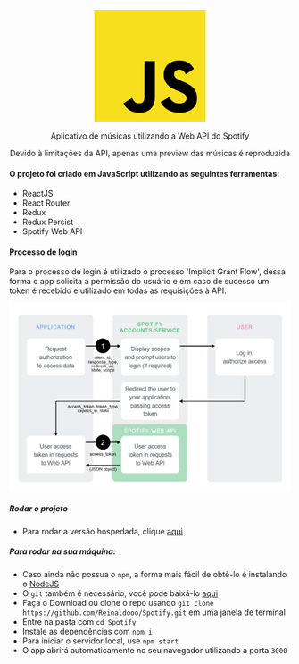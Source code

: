 <p  align="center">
<img  height="200px"  src="./img/js.svg">
</p>

<p  align="center">
Aplicativo de músicas utilizando a Web API do Spotify
</p>

<p  align="center">
Devido à limitações da API, apenas uma preview das músicas é reproduzida
</p> 

#### O projeto foi criado em JavaScript utilizando as seguintes ferramentas:

* ReactJS
* React Router
* Redux
* Redux Persist
* Spotify Web API

#### Processo de login

Para o processo de login é utilizado o processo 'Implicit Grant Flow', dessa forma o app solicita a permissão do usuário e em caso de sucesso 
um token é recebido e utilizado em todas as requisições à API.

![implicit flow](/img/implicit.png)
  
##### Rodar o projeto

* Para rodar a versão hospedada, clique [aqui](https://spotify-reinaldo.netlify.app/).

##### Para rodar na sua máquina:

* Caso ainda não possua o `npm`, a forma mais fácil de obtê-lo é instalando o [NodeJS](https://nodejs.org/en/download/)
* O `git` também é necessário, você pode baixá-lo [aqui](https://git-scm.com/)
* Faça o Download ou clone o repo usando `git clone https://github.com/Reinaldooo/Spotify.git` em uma janela de terminal
* Entre na pasta com `cd Spotify`
* Instale as dependências com `npm i`
* Para iniciar o servidor local, use `npm start`
* O app abrirá automaticamente no seu navegador utilizando a porta `3000`